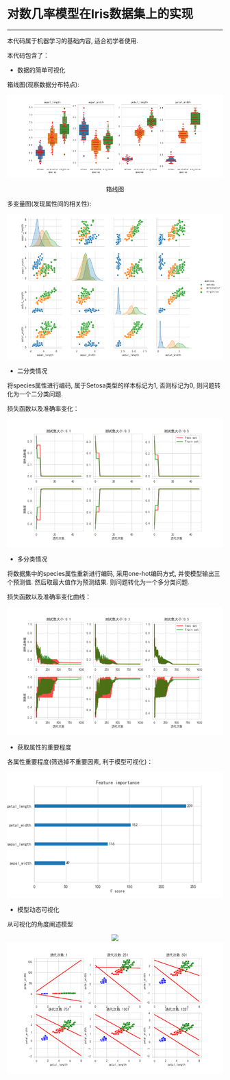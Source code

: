 # 对数几率模型在Iris数据集上的实现
---
本代码属于机器学习的基础内容, 适合初学者使用.

本代码包含了：

- 数据的简单可视化

 箱线图(观察数据分布特点):
<div align="center">
  <img src="img/01.png"  />
  <p>箱线图</p>
</div>

 多变量图(发现属性间的相关性):

<div align="center">
  <img src="img/02.png"  />
</div>

- 二分类情况

 将species属性进行编码, 属于Setosa类型的样本标记为1, 否则标记为0, 则问题转化为一个二分类问题.
 
 损失函数以及准确率变化：
<div align="center">
  <img src="img/03.png"  />
</div>

- 多分类情况

 将数据集中的species属性重新进行编码, 采用one-hot编码方式, 并使模型输出三个预测值. 然后取最大值作为预测结果. 则问题转化为一个多分类问题.
 
 损失函数以及准确率变化曲线：
<div align="center">
  <img src="img/04.png"  />
</div>

- 获取属性的重要程度

 各属性重要程度(筛选掉不重要因素, 利于模型可视化)：
<div align="center">
  <img src="img/05.png"  />
</div>

- 模型动态可视化

 从可视化的角度阐述模型
 <div align="center">
  <img src="img/demo.gif"  />
</div>



<div align="center">
  <img src="img/06.png"  />
</div>
